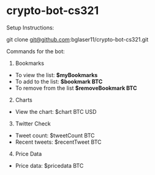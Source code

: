 # crypto-bot-cs321

Setup Instructions:

git clone git@github.com:bglaser11/crypto-bot-cs321.git

Commands for the bot:

1. Bookmarks

- To view the list: **$myBookmarks**
- To add to the list: **$bookmark BTC**
- To remove from the list **$removeBookmark BTC**

2. Charts

- View the chart: $chart BTC USD

3. Twitter Check

- Tweet count: $tweetCount BTC
- Recent tweets: $recentTweet BTC

4. Price Data

- Price data: $pricedata BTC
